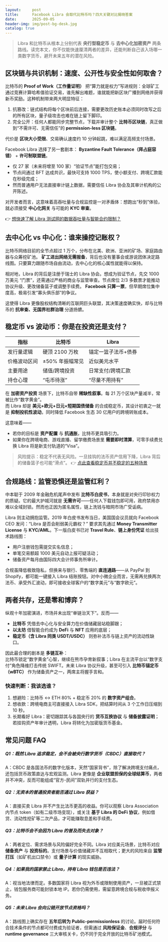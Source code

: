 ```yaml
---
layout:     post
title:      Facebook Libra 会取代比特币吗？四大关键对比揭晓答案
date:       2025-09-05
header-img: img/post-bg-desk.jpg
catalog: true
---
```


> Libra 和比特币从根本上分别代表 **央行型稳定币** 与 **去中心化加密资产** 两条路线。读完本文，你不仅能快速厘清两者的差异，还能判断自己该入场哪一类数字货币，避开未来五年的潜在风险。

## 区块链与共识机制：速度、公开性与安全性如何取舍？

比特币的 **Proof of Work（工作量证明）** 把“算力就是权力”写进规则：全球矿工通过竞赛计算哈希值验证交易，谁先解出难题，谁就能把新区块广播到网络并获得新币奖励。这种机制带来两大明显特征：

1. 抗篡改：链式结构将每个区块前后连接，需要更改历史账本必须同时改写之后的所有区块，量子级攻击也难在链上留下脚印。  
2. 完全公开：任何人都能同步完整节点，下载并审计整个 **比特币区块链**，真正做到“不需许可、无需信任”的 **permission-less 区块链**。

代价是 **区块大小受限**、交易确认速度约 10 分钟起跳，难以满足高频支付场景。

Facebook Libra 选择了另一套剧本： **Byzantine Fault Tolerance（拜占庭容错）** + **许可制联盟链**。  
* 仅 27 家（未来将增至 100 家）“验证节点”能打包交易；  
* 节点间通过 BFT 达成共识，最快可支持 1000 TPS，使小额支付、跨境汇款能在秒级完成；  
* 然而普通用户无法直接审计链上数据，需要信任 Libra 协会及其审计机构的公开陈述。

对开发者而言，这意味着高吞吐量与合规监控是一对矛盾体：想跑出“秒到”体验，就必须接受 **中心化网关** 与可能的 **KYC 审查**。

👉 [想快速了解 Libra 测试网的数据吞吐量与智能合约限制？](https://okxdog.com/)

## 去中心化 vs 中心化：谁来操控记账权？

比特币网络目前的全节点超过 1 万个，分布在北美、欧洲、亚洲的矿场、家庭路由器与众筹挖矿池。 **矿工进出网络无需报备**，背后也没有董事会或游说团体决定路线图。只要算力跟随市场自由流动，去中心化的核心属性就能得以保持。

相对地，Libra 的背后是注册于瑞士的 Libra 协会。想成为验证节点，先交 1000 万美元 “门票”，还需通过严格的商业与监管审查。节点席位 2/3 多数票才能推动协议升级、更改储备篮子或调整手续费。 **Facebook 只算一票**，但早期席位集中度高，极易引发“寡头俱乐部”的争议。

这使得 Libra 更像股权结构清晰的互联网巨头联盟，其决策速度确实快，却与比特币的 **抗审查、无国界社群治理** 分道扬镳。

## 稳定币 vs 波动币：你是在投资还是支付？

| 指标               | 比特币           | Libra               |
|--------------------|------------------|---------------------|
| 发行量逻辑         | 硬顶 2100 万枚   | 锚定一篮子法币+债券 |
| 价格波动区间       | ±50% 年振幅常见  | 近似美元水平        |
| 主要用途           | 储值/跨境投资    | 日常支付/跨境汇款   |
| 持仓心理           | “屯币待涨”       | “尽量不用持有”      |

在 **加密资产投资** 场景下，比特币自带 **稀缺性叙事**。每 21 万个区块产量减半，常被比作“数字黄金”。  
而 Libra 却是 **美元+欧元+日元+短期国债储备** 的合成稳定币，其设计初衷之一就是 **抑制投机性波动**，同时降低 Facebook 生态 30 亿用户的跨境转账成本。

这意味着——  
* 若你的目标是 **资产配置** 与 **抗通胀**，比特币更具吸引力。  
* 如果你在跨境电商、游戏直播、留学缴费场景里 **需要即时清算**，可零手续费兑换 Libra 将是新支付轨道的“Visa”。

> 风险提示：稳定不代表无风险。一旦挂钩的法币资产信用下降，Libra 背后的储备篮子也可能“滑点”。 👉 [点此查看稳定币并不稳定的五种场景](https://okxdog.com/)

## 合规路线：监管恐惧还是监管红利？

中本聪于 2009 年金融危机尾声中发布 **比特币白皮书**，本身就是对央行印钞权力的质疑。它的最大护城河就是 **无需许可**——任何人下载钱包即可用，政府禁用亦难以全域封锁。然而也正因为匿名属性，链上洗钱与暗网市场广受诟病。

Libra 则主动拥抱监管。2019 年白皮书发布当日，美国国会议员就向 Facebook CEO 发问：“Libra 是否会削弱美元霸权？” 要求其先通过 **Money Transmitter License** 与 **KYC/AML**。下一版白皮书已对 **Travel Rule**、**链上身份凭证** 给出技术路线图：  
* 用户注册钱包需提交实名信息；  
* 单笔交易额超 1000 美元自动上报可疑活动；  
* 储备资产每月由国际四大会计师事务所审计。

合规虽降低极致隐私，但换来与银行、零售端的 **直连通路**——从 PayPal 到 Shopify，都可能一键接入 Libra 结账按钮。对中小微企业而言，无需再兑换两次法币、承受外汇波动，即可接收全球客户的“数字美元”与“数字欧元”。

## 两者共存，还是零和博弈？

纵观十年加密演进，市场并未出现“单链治天下”。反而——  
* **比特币** 凭借去中心化与安全算力在价值储藏层站稳脚跟；  
* **以太坊** 借智能合约成为 **DeFi** 与 **NFT** 应用的底层；  
* **稳定币（含 Libra 同类 USDT/USDC）** 则弥补法币与链上资产的流动性缺口。

因此最合理的剧本是 **多链互补**：  
比特币锁定“数字黄金”心智，继续在熊市孕育新叙事；Libra 在主流平台以“数字支付”角色降维打击传统 SWIFT。未来 Libra 协议升级，甚至可引入 **比特币锚定币（wBTC）** 作为储备资产之一，两席主将握手言和。

### 快速判断：我该选谁？

1. 想避险：比特币 ↔ ETH 80% + 稳定币 20% 的 **数字资产组合**。  
2. 想收款：跨境电商主可直接接入 Libra SDK，把结算时间从 3 个工作日压缩到 10 秒。  
3. 长期看好 Libra：密切跟踪其与各国央行的 **货币互换协议** 与 **储备披露证明**；若挂钩资产年审计透明，Libra 将转化为加密版货币基金。

## 常见问题 FAQ

##### Q1：既然 Libra 追求稳定，会不会被央行数字货币（CBDC）直接取代？
A：CBDC 是各国法币的数字化版本，天然“国家背书”，除了解决跨境支付痛点，还包括货币政策直达与宏观监测。Libra 更像是 **企业联盟担保的全球结算币**，两者并不冲突，反而可能组成“官方-民间”双轨并行的支付生态。

##### Q2：无资本的普通投资者能否通过 Libra 获益？
A：直接买卖 Libra 并不产生比法币更高的收益。你可以观察 Libra Association 内节点 token（如有二级市场变现），或关注 **基于 Libra 的 DeFi 协议**，例如借贷、流动性挖矿等二次产品，才可能赚取息差和手续费。

##### Q3：比特币会不会因为 Libra 的普及而失去对象？
A：两者定位、需求场景与风险偏好完全不同。Libra 对应美元场景，比特币对应 **储备资产** 与 **投资标的**。支付场景与价值储藏并不互相取代；更大的风险来自 **监管打压**（如矿机出口禁令）或 **量子计算** 的现实威胁。

##### Q4：如果我的国家禁止 Libra，持有 Libra 钱包是否违法？
A：视当地法律而定。多数国家将 Libra 视为外币或限制使用资产，一旦被正式禁止，钱包服务商可能封锁本地 IP。若你仍需使用，需留意跨境合规与税收申报义务。

##### Q5：未来 Libra 会向公链开放节点资格吗？
A：路线图上确实存在 **五年后转为 Public-permissionless** 的讨论。届时任何符合技术条件的节点都可付费成为验证者，但需通过 **风险保证金**、**合规评分** 与 **runtime governance** 三大审核关卡，仍不同于完全开放的比特币矿池模式。